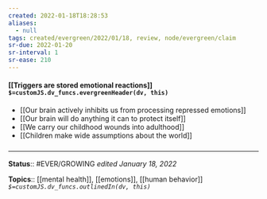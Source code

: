 ```yaml
---
created: 2022-01-18T18:28:53 
aliases:
  - null
tags: created/evergreen/2022/01/18, review, node/evergreen/claim
sr-due: 2022-01-20
sr-interval: 1
sr-ease: 210
---
```


#### [[Triggers are stored emotional reactions]] `$=customJS.dv_funcs.evergreenHeader(dv, this)`

- [[Our brain actively inhibits us from processing repressed emotions]]
- [[Our brain will do anything it can to protect itself]]
- [[We carry our childhood wounds into adulthood]]
- [[Children make wide assumptions about the world]]
 

### <hr class="footnote"/>

**Status**:: #EVER/GROWING
*edited January 18, 2022*

**Topics**:: [[mental health]], [[emotions]], [[human behavior]]
*`$=customJS.dv_funcs.outlinedIn(dv, this)`*


